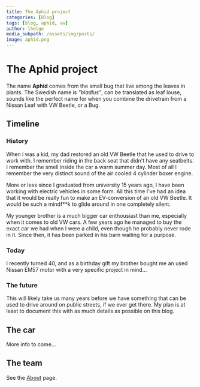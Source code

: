 ```yaml
---
title: The Aphid project
categories: [Blog]
tags: [blog, aphid, vw]
author: lhelge
media_subpath: /assets/img/posts/
image: aphid.png
---
```


# The Aphid project
The name **Aphid** comes from the small bug that live among the leaves in plants. The Swedish name is *"bladlus"*, can be translated as leaf louse, sounds like the perfect name for when you combine the drivetrain from a Nissan Leaf with VW Beetle, or a Bug.

## Timeline
### History
When i was a kid, my dad restored an old VW Beetle that he used to drive to work with. I remember riding in the back seat that didn't have any seatbelts. I remember the smell inside the car a warm summer day. Most of all I remember the very distinct sound of the air cooled 4 cylinder boxer engine.

More or less since I graduated from university 15 years ago, I have been working with electric vehicles in some form. All this time I've had an idea that it would be really fun to make an EV-conversion of an old VW Beetle. It would be such a mindf**k to glide around in one completely silent.

My younger brother is a much bigger car enthousiast than me, especially when it comes to old VW cars. A few years ago he managed to buy the exact car we had when I were a child, even though he probably never rode in it. Since then, it has been parked in his barn waiting for a purpose.

### Today
I recently turned 40, and as a birthday gift my brother bought me an used Nissan EM57 motor with a very specific project in mind...

### The future
This will likely take us many years before we have something that can be used to drive around on public streets, if we ever get there. My plan is at least to document this with as much details as possible on this blog.

## The car
More info to come...

## The team
See the [About](/about) page.